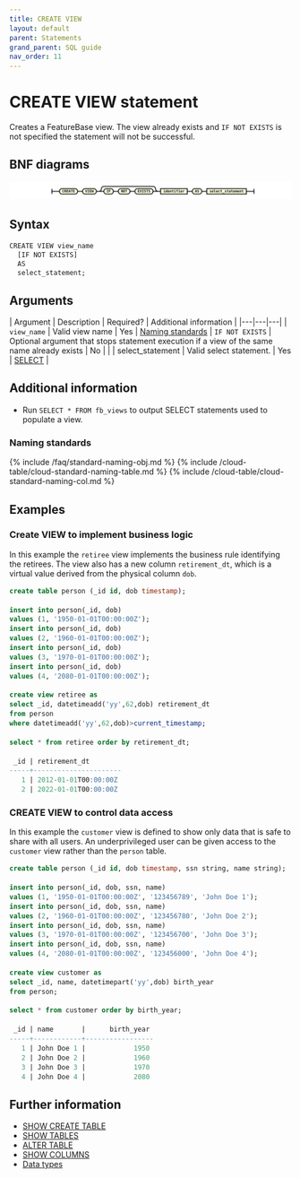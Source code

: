 ```yaml
---
title: CREATE VIEW
layout: default
parent: Statements
grand_parent: SQL guide
nav_order: 11
---
```


# CREATE VIEW statement

Creates a FeatureBase view. The view already exists and `IF NOT EXISTS` is not specified the statement will not be successful.

## BNF diagrams

![expr](/assets/images/sql-guide/create_view_stmt.svg)

## Syntax

```
CREATE VIEW view_name
  [IF NOT EXISTS]
  AS
  select_statement;
```

## Arguments

| Argument | Description | Required? | Additional information |
|---|---|---|
| `view_name` | Valid view name | Yes | [Naming standards](#naming-standards)
| `IF NOT EXISTS` | Optional argument that stops statement execution if a view of the same name already exists | No |  |
| select_statement | Valid select statement. | Yes | [SELECT](/docs/sql-guide/statements/statement-select) |

## Additional information

* Run `SELECT * FROM fb_views` to output SELECT statements used to populate a view.

### Naming standards

{% include /faq/standard-naming-obj.md %}
{% include /cloud-table/cloud-standard-naming-table.md %}
{% include /cloud-table/cloud-standard-naming-col.md %}

## Examples

### Create VIEW to implement business logic
In this example the `retiree` view implements the business rule identifying the retirees. The view also has a new column `retirement_dt`, which is a virtual value derived from the physical column `dob`.

```sql
create table person (_id id, dob timestamp);

insert into person(_id, dob)
values (1, '1950-01-01T00:00:00Z');
insert into person(_id, dob)
values (2, '1960-01-01T00:00:00Z');
insert into person(_id, dob)
values (3, '1970-01-01T00:00:00Z');
insert into person(_id, dob)
values (4, '2080-01-01T00:00:00Z');

create view retiree as
select _id, datetimeadd('yy',62,dob) retirement_dt
from person
where datetimeadd('yy',62,dob)>current_timestamp;

select * from retiree order by retirement_dt;

 _id | retirement_dt
-----+----------------------
   1 | 2012-01-01T00:00:00Z
   2 | 2022-01-01T00:00:00Z
```

### CREATE VIEW to control data access
In this example the `customer` view is defined to show only data that is safe to share with all users. An underprivileged user can be given access to the `customer` view rather than the `person` table.

```sql
create table person (_id id, dob timestamp, ssn string, name string);

insert into person(_id, dob, ssn, name)
values (1, '1950-01-01T00:00:00Z', '123456789', 'John Doe 1');
insert into person(_id, dob, ssn, name)
values (2, '1960-01-01T00:00:00Z', '123456780', 'John Doe 2');
insert into person(_id, dob, ssn, name)
values (3, '1970-01-01T00:00:00Z', '123456700', 'John Doe 3');
insert into person(_id, dob, ssn, name)
values (4, '2080-01-01T00:00:00Z', '123456000', 'John Doe 4');

create view customer as
select _id, name, datetimepart('yy',dob) birth_year
from person;

select * from customer order by birth_year;

 _id | name       |      birth_year
-----+------------+-----------------
   1 | John Doe 1 |            1950
   2 | John Doe 2 |            1960
   3 | John Doe 3 |            1970
   4 | John Doe 4 |            2080
```

## Further information

* [SHOW CREATE TABLE](/docs/sql-guide/statements/statement-table-create-show)
* [SHOW TABLES](/docs/sql-guide/statements/statement-tables-show)
* [ALTER TABLE](/docs/sql-guide/statements/statement-table-alter)
* [SHOW COLUMNS](/docs/sql-guide/statements/statement-columns-show)
* [Data types](/docs/sql-guide/data-types/data-types-home)
